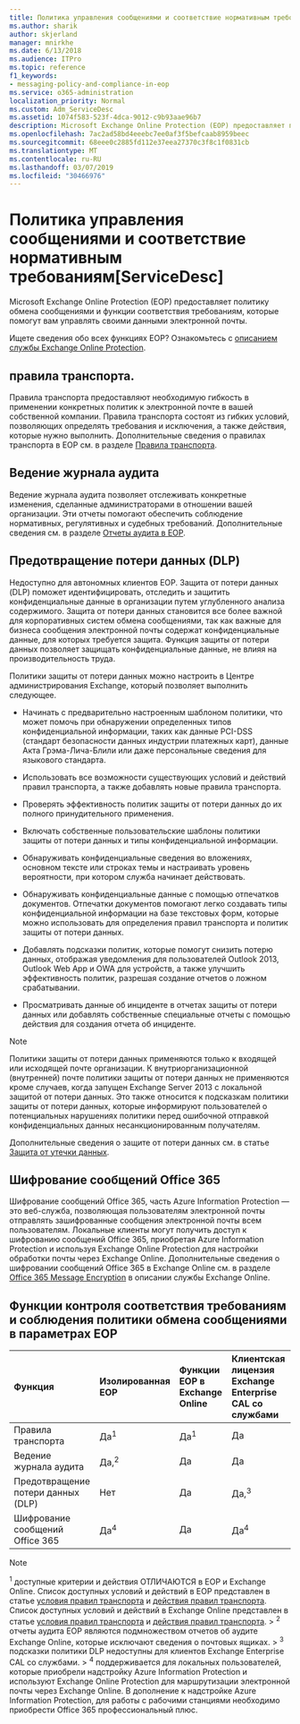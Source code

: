 ```yaml
---
title: Политика управления сообщениями и соответствие нормативным требованиям[ServiceDesc]
ms.author: sharik
author: skjerland
manager: mnirkhe
ms.date: 6/13/2018
ms.audience: ITPro
ms.topic: reference
f1_keywords:
- messaging-policy-and-compliance-in-eop
ms.service: o365-administration
localization_priority: Normal
ms.custom: Adm_ServiceDesc
ms.assetid: 1074f583-523f-4dca-9012-c9b93aae96b7
description: Microsoft Exchange Online Protection (EOP) предоставляет политику обмена сообщениями и функции соответствия требованиям, которые помогут вам управлять своими данными электронной почты.
ms.openlocfilehash: 7ac2ad58bd4eeebc7ee0af3f5befcaab8959beec
ms.sourcegitcommit: 68eee0c2885fd112e37eea27370c3f8c1f0831cb
ms.translationtype: MT
ms.contentlocale: ru-RU
ms.lasthandoff: 03/07/2019
ms.locfileid: "30466976"
---
```

# <a name="messaging-policy-and-complianceservicedesc"></a>Политика управления сообщениями и соответствие нормативным требованиям[ServiceDesc]

Microsoft Exchange Online Protection (EOP) предоставляет политику обмена сообщениями и функции соответствия требованиям, которые помогут вам управлять своими данными электронной почты.
  
Ищете сведения обо всех функциях EOP? Ознакомьтесь с [описанием службы Exchange Online Protection](exchange-online-protection-service-description.md).
  
## <a name="transport-rules"></a>правила транспорта.
<a name="BKMK_transportrules"> </a>

Правила транспорта предоставляют необходимую гибкость в применении конкретных политик к электронной почте в вашей собственной компании. Правила транспорта состоят из гибких условий, позволяющих определять требования и исключения, а также действия, которые нужно выполнить. Дополнительные сведения о правилах транспорта в EOP см. в разделе [Правила транспорта](https://go.microsoft.com/fwlink/p/?LinkId=320399).
  
## <a name="audit-logging"></a>Ведение журнала аудита
<a name="BKMK_auditlogging"> </a>

Ведение журнала аудита позволяет отслеживать конкретные изменения, сделанные администраторами в отношении вашей организации. Эти отчеты помогают обеспечить соблюдение нормативных, регулятивных и судебных требований. Дополнительные сведения см. в разделе [Отчеты аудита в EOP](https://go.microsoft.com/fwlink/p/?LinkId=314258).
  
## <a name="data-loss-prevention-dlp"></a>Предотвращение потери данных (DLP)
<a name="BKMK_datalossprevention"> </a>

Недоступно для автономных клиентов EOP. Защита от потери данных (DLP) поможет идентифицировать, отследить и защитить конфиденциальные данные в организации путем углубленного анализа содержимого. Защита от потери данных становится все более важной для корпоративных систем обмена сообщениями, так как важные для бизнеса сообщения электронной почты содержат конфиденциальные данные, для которых требуется защита. Функция защиты от потери данных позволяет защищать конфиденциальные данные, не влияя на производительность труда.
  
Политики защиты от потери данных можно настроить в Центре администрирования Exchange, который позволяет выполнить следующее.
  
- Начинать с предварительно настроенным шаблоном политики, что может помочь при обнаружении определенных типов конфиденциальной информации, таких как данные PCI-DSS (стандарт безопасности данных индустрии платежных карт), данные Акта Грэма-Лича-Блили или даже персональные сведения для языкового стандарта.
    
- Использовать все возможности существующих условий и действий правил транспорта, а также добавлять новые правила транспорта.
    
- Проверять эффективность политик защиты от потери данных до их полного принудительного применения.
    
- Включать собственные пользовательские шаблоны политики защиты от потери данных и типы конфиденциальной информации.
    
- Обнаруживать конфиденциальные сведения во вложениях, основном тексте или строках темы и настраивать уровень вероятности, при котором служба начинает действовать.
    
- Обнаруживать конфиденциальные данные с помощью отпечатков документов. Отпечатки документов помогают легко создавать типы конфиденциальной информации на базе текстовых форм, которые можно использовать для определения правил транспорта и политик защиты от потери данных.
    
- Добавлять подсказки политик, которые помогут снизить потерю данных, отображая уведомления для пользователей Outlook 2013, Outlook Web App и OWA для устройств, а также улучшить эффективность политик, разрешая создание отчетов о ложном срабатывании.
    
- Просматривать данные об инциденте в отчетах защиты от потери данных или добавлять собственные специальные отчеты с помощью действия для создания отчета об инциденте.
    
> [!NOTE]
> Политики защиты от потери данных применяются только к входящей или исходящей почте организации. К внутриорганизационной (внутренней) почте политики защиты от потери данных не применяются кроме случаев, когда запущен Exchange Server 2013 с локальной защитой от потери данных. Это также относится к подсказкам политики защиты от потери данных, которые информируют пользователей о потенциальных нарушениях политики перед ошибочной отправкой конфиденциальных данных несанкционированным получателям. 
  
Дополнительные сведения о защите от потери данных см. в статье [Защита от утечки данных](https://go.microsoft.com/fwlink/p/?LinkId=320398).
  
## <a name="office-365-message-encryption"></a>Шифрование сообщений Office 365
<a name="BKMK_OME_in_EOP"> </a>

Шифрование сообщений Office 365, часть Azure Information Protection — это веб-служба, позволяющая пользователям электронной почты отправлять зашифрованные сообщения электронной почты всем пользователям. Локальные клиенты могут получить доступ к шифрованию сообщений Office 365, приобретая Azure Information Protection и используя Exchange Online Protection для настройки обработки почты через Exchange Online. Дополнительные сведения о шифровании сообщений Office 365 в Exchange Online см. в разделе [Office 365 Message Encryption](../exchange-online-service-description/message-policy-and-compliance.md#office-365-message-encryption) в описании службы Exchange Online. 
  
## <a name="messaging-policy-and-compliance-features-across-eop-options"></a>Функции контроля соответствия требованиям и соблюдения политики обмена сообщениями в параметрах EOP
<a name="BKMK_OME_in_EOP"> </a>

|**Функция**|**Изолированная EOP**|**Функции EOP в Exchange Online**|**Клиентская лицензия Exchange Enterprise CAL со службами**|
|:-----|:-----|:-----|:-----|
|Правила транспорта  <br/> |Да<sup>1</sup> <br/> |Да<sup>1</sup> <br/> |Да  <br/> |
|Ведение журнала аудита  <br/> |Да,<sup>2</sup> <br/> |Да  <br/> |Да  <br/> |
|Предотвращение потери данных (DLP)  <br/> |Нет  <br/> |Да  <br/> |Да,<sup>3</sup> <br/> |
|Шифрование сообщений Office 365  <br/> |Да<sup>4</sup> <br/> |Да  <br/> |Да<sup>4</sup> <br/> |
   
> [!NOTE]
> <sup>1</sup> доступные критерии и действия ОТЛИЧАЮТСЯ в EOP и Exchange Online. Список доступных условий и действий в EOP представлен в статье [условия правил транспорта](https://go.microsoft.com/fwlink/p/?LinkId=320392) и [действия правил транспорта](https://go.microsoft.com/fwlink/p/?LinkId=320393). Список доступных условий и действий в Exchange Online представлен в статье [условия правил транспорта](https://go.microsoft.com/fwlink/p/?LinkId=320394) и [действия правил транспорта](https://go.microsoft.com/fwlink/p/?LinkId=320395). > <sup>2</sup> отчеты аудита EOP являются подмножеством отчетов об аудите Exchange Online, которые исключают сведения о почтовых ящиках. > <sup>3</sup> подсказки политики DLP недоступны для клиентов Exchange Enterprise CAL со службами. > <sup>4</sup> поддерживается для локальных пользователей, которые приобрели надстройку Azure Information Protection и используют Exchange Online Protection для маршрутизации электронной почты через Exchange Online. В дополнение к надстройке Azure Information Protection, для работы с рабочими станциями необходимо приобрести Office 365 профессиональный плюс. 
  

